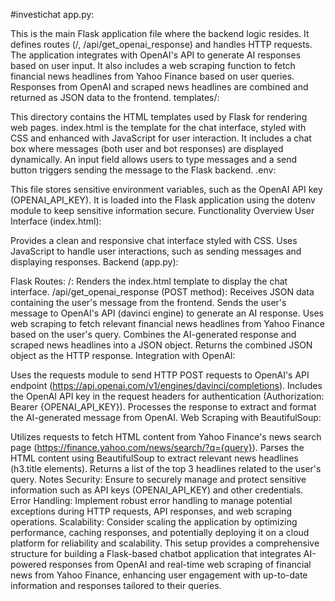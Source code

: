 #investichat
app.py:

This is the main Flask application file where the backend logic resides.
It defines routes (/, /api/get_openai_response) and handles HTTP requests.
The application integrates with OpenAI's API to generate AI responses based on user input.
It also includes a web scraping function to fetch financial news headlines from Yahoo Finance based on user queries.
Responses from OpenAI and scraped news headlines are combined and returned as JSON data to the frontend.
templates/:

This directory contains the HTML templates used by Flask for rendering web pages.
index.html is the template for the chat interface, styled with CSS and enhanced with JavaScript for user interaction.
It includes a chat box where messages (both user and bot responses) are displayed dynamically.
An input field allows users to type messages and a send button triggers sending the message to the Flask backend.
.env:

This file stores sensitive environment variables, such as the OpenAI API key (OPENAI_API_KEY).
It is loaded into the Flask application using the dotenv module to keep sensitive information secure.
Functionality Overview
User Interface (index.html):

Provides a clean and responsive chat interface styled with CSS.
Uses JavaScript to handle user interactions, such as sending messages and displaying responses.
Backend (app.py):

Flask Routes:
/: Renders the index.html template to display the chat interface.
/api/get_openai_response (POST method):
Receives JSON data containing the user's message from the frontend.
Sends the user's message to OpenAI's API (davinci engine) to generate an AI response.
Uses web scraping to fetch relevant financial news headlines from Yahoo Finance based on the user's query.
Combines the AI-generated response and scraped news headlines into a JSON object.
Returns the combined JSON object as the HTTP response.
Integration with OpenAI:

Uses the requests module to send HTTP POST requests to OpenAI's API endpoint (https://api.openai.com/v1/engines/davinci/completions).
Includes the OpenAI API key in the request headers for authentication (Authorization: Bearer {OPENAI_API_KEY}).
Processes the response to extract and format the AI-generated message from OpenAI.
Web Scraping with BeautifulSoup:

Utilizes requests to fetch HTML content from Yahoo Finance's news search page (https://finance.yahoo.com/news/search/?q={query}).
Parses the HTML content using BeautifulSoup to extract relevant news headlines (h3.title elements).
Returns a list of the top 3 headlines related to the user's query.
Notes
Security: Ensure to securely manage and protect sensitive information such as API keys (OPENAI_API_KEY) and other credentials.
Error Handling: Implement robust error handling to manage potential exceptions during HTTP requests, API responses, and web scraping operations.
Scalability: Consider scaling the application by optimizing performance, caching responses, and potentially deploying it on a cloud platform for reliability and scalability.
This setup provides a comprehensive structure for building a Flask-based chatbot application that integrates AI-powered responses from OpenAI and real-time web scraping of financial news from Yahoo Finance, enhancing user engagement with up-to-date information and responses tailored to their queries.







